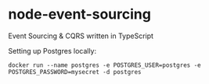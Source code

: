 # node-event-sourcing

Event Sourcing & CQRS written in TypeScript

Setting up Postgres locally:

`docker run --name postgres -e POSTGRES_USER=postgres -e POSTGRES_PASSWORD=mysecret -d postgres`